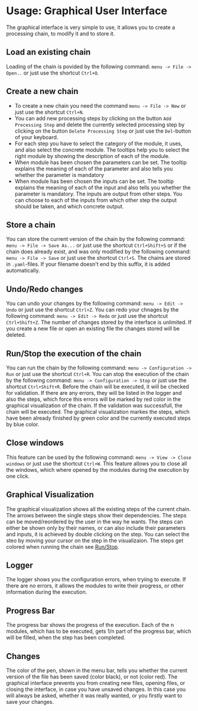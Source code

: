 # Usage: Graphical User Interface
The graphical interface is very simple to use, it allows you to create a processing chain,
to modify it and to store it.

## Load an existing chain
Loading of the chain is povided by the following command: `menu -> File -> Open..` or just use the shortcut `Ctrl+O`.

## Create a new chain

- To create a new chain you need the command `menu -> File -> New` or just use the shortcut `Ctrl+N`.
- You can add new processing steps by clicking on the button `Add Processing Step` and delete the currently selected processing step  by clicking on the button `Delete Processing Step` or just use the `Del`-button of your keyboard.
- For each step you have to select the category of the module, it uses, and also select the concrete module. The tooltips help you to select the right module by showing the description of each of the module. 
- When module has been chosen the parameters can be set. The tooltip explains the meaning of each of the parameter and also tells you whether the parameter is mandatory
- When module has been chosen the inputs can be set. The tooltip explains the meaning of each of the input and also tells you whether the parameter is mandatory. The inputs are output from other steps. You can choose to each of the inputs from which other step the output should be taken, and which concrete output.

## Store a chain
You can store the current version of the chain by the following command: `menu -> File -> Save As...` or just use the shortcut `Ctrl+Shift+S` or if the chain does already exist, and was only modified by the following command: `menu -> File -> Save` or just use the shortcut `Ctrl+S`. The chains are stored in `.yaml`-files. If your filename doesn't end by this suffix, it is added automatically.

## Undo/Redo changes
You can undo your changes by the following command: `menu -> Edit -> Undo` or just use the shortcut `Ctrl+Z`. You can redo your chnages by the following command: `menu -> Edit -> Redo` or just use the shortcut `Ctrl+Shift+Z`. The number of changes stored by the interface is unlimited. If you create a new file or open an existing file the changes stored will be deleted.

## Run/Stop the execution of the chain
You can run the chain by the following command: `menu -> Configuration -> Run` or just use the shortcut `Ctrl+R`. You can stop the execution of the chain by the following command: `menu -> Configuration -> Stop` or just use the shortcut `Ctrl+Shift+R`. Before the chain will be executed, it will be checked for validation. If there are any errors, they will be listed in the logger and also the steps, which force this errors will be marked by red color in the graphical visualization of the chain. If the validation was successfull, the chain will be executed. The graphical visualization markes the steps, which have been already finished by green color and the currently executed steps by blue color.

## Close windows
This feature can be used by the following command: `menu -> View -> Close windows` or just use the shortcut `Ctrl+W`. This feature allows you to close all the windows, which where opened by the modules during the execution by one click.

## Graphical Visualization
The graphical visualization shows all the existing steps of the current chain. The arrows between the single steps show their dependencies. The steps can be moved/reordered by the user in the way he wants. The steps can either be shown only by their names, or can also include their parameters and inputs, it is achieved by double clicking on the step. You can select the steo by moving your cursor on the step in the visualizaion. The steps get colored when running the chain see [Run/Stop](#runstop-the-execution-of-the-chain).

## Logger
The logger shows you the configuration errors, when tryiing to execute. If there are no errors, it allows the modules to write their progress, or other information during the execution.

## Progress Bar
The progress bar shows the progress of the execution. Each of the n modules, which has to be executed, gets 1/n part of the progress bar, which will be filled, when the step has been completed.

## Changes
The color of the pen, shown in the menu bar, tells you whether the current version of the file has been saved (color black), or not (color red). The graphical interface prevents you from creating new files, opening files, or closing the interface, in case you have unsaved changes. In this case you will always be asked, whether it was really wanted, or you firstly want to save your changes.

